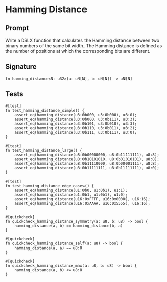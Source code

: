 # Hamming Distance

## Prompt

Write a DSLX function that calculates the Hamming distance between two binary numbers of the same bit width. The Hamming distance is defined as the number of positions at which the corresponding bits are different.

## Signature

```dslx-snippet
fn hamming_distance<N: u32>(a: uN[N], b: uN[N]) -> uN[N]
```

## Tests

```dslx
#[test]
fn test_hamming_distance_simple() {
    assert_eq(hamming_distance(u3:0b000, u3:0b000), u3:0);
    assert_eq(hamming_distance(u3:0b000, u3:0b111), u3:3);
    assert_eq(hamming_distance(u3:0b101, u3:0b010), u3:3);
    assert_eq(hamming_distance(u3:0b110, u3:0b011), u3:2);
    assert_eq(hamming_distance(u3:0b111, u3:0b111), u3:0);
}

#[test]
fn test_hamming_distance_large() {
    assert_eq(hamming_distance(u8:0b00000000, u8:0b11111111), u8:8);
    assert_eq(hamming_distance(u8:0b10101010, u8:0b01010101), u8:8);
    assert_eq(hamming_distance(u8:0b11110000, u8:0b00001111), u8:8);
    assert_eq(hamming_distance(u8:0b11111111, u8:0b11111111), u8:0);
}

#[test]
fn test_hamming_distance_edge_cases() {
    assert_eq(hamming_distance(u1:0b0, u1:0b1), u1:1);
    assert_eq(hamming_distance(u1:0b1, u1:0b1), u1:0);
    assert_eq(hamming_distance(u16:0xFFFF, u16:0x0000), u16:16);
    assert_eq(hamming_distance(u16:0xAAAA, u16:0x5555), u16:16);
}

#[quickcheck]
fn quickcheck_hamming_distance_symmetry(a: u8, b: u8) -> bool {
    hamming_distance(a, b) == hamming_distance(b, a)
}

#[quickcheck]
fn quickcheck_hamming_distance_self(a: u8) -> bool {
    hamming_distance(a, a) == u8:0
}

#[quickcheck]
fn quickcheck_hamming_distance_max(a: u8, b: u8) -> bool {
    hamming_distance(a, b) <= u8:8
}
```
